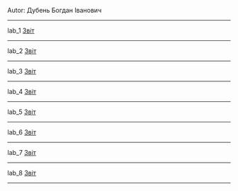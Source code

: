 Autor: Дубень Богдан Іванович

---

lab_1 [Звіт][1]

---

lab_2 [Звіт][2]

---

lab_3 [Звіт][3]

---

lab_4 [Звіт][4]

---

lab_5 [Звіт][5]

---

lab_6 [Звіт][6]

---

lab_7 [Звіт][7]

---

lab_8 [Звіт][8]

---

 [1]: https://docs.google.com/document/d/1kP7oNjOIrL-pX5xNQPSk2lMiNT0RAg8qFRF67GUXO2M/edit?usp=sharing
 [2]: https://docs.google.com/document/d/1TjUB5dOqvBQP2trGY0SoHH3CuTmS0oCIFyEuxLrc4ys/edit?usp=sharing
 [3]: https://docs.google.com/document/d/1nYaF-NAyHBr8IkmaMNgaZmQMZns45EEHaI_dMihHJos/edit?usp=sharing
 [4]: https://docs.google.com/document/d/1p2f6PiuUi-HdgjlPsEr6n3KtqPDbeY8zy4M0jsgiZmE/edit?usp=sharing
 [5]: https://docs.google.com/document/d/11hDnn7rE7iBIsldH9P5cU_gpRJoAp1SUPd1qHt5KTlk/edit?usp=sharing
 [6]: https://docs.google.com/document/d/1k45nSF-vZ4RtLfdK--SDnqOKi_6Z4t6mSfJ1Egl5oDM/edit?usp=sharing
 [7]: https://docs.google.com/document/d/1WQgArohdY1ThmZbhxWkKUI0xJl0-_B5ZywSkAvtjRuM/edit?usp=sharing
 [8]: https://docs.google.com/document/d/190zaupxFk2WL7xVwWsUgJTgVUFYnB9OwRfSZ1R_C3-w/edit?usp=sharing

 
